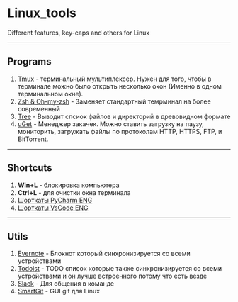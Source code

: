 # Linux_tools
Different features, key-caps and others for Linux
___

## Programs
1. [Tmux](https://www.youtube.com/watch?v=1Y2CD4WnbP0) - терминальный мультиплексер. Нужен для того, чтобы в терминале можно было открыть несколько окон (Именно в одном терминальном окне).
2. [Zsh & Oh-my-zsh](https://losst.ru/nastrojka-zsh-i-oh-my-zsh) - Заменяет стандартный темрминал на более современный
3. [Tree](https://pingvinus.ru/note/tree) - Выводит спсиок файлов и директорий в древовидном формате
4. [uGet](https://linuxrussia.com/uget.html) - Менеджер закачек. Можно ставить загрузку на паузу, мониторить, загружать файлы по протоколам HTTP, HTTPS, FTP, и BitTorrent.
___
## Shortcuts
1. __Win+L__ - блокировка компьютера
2. __Ctrl+L__ - для очистки окна терминала
3. [Шорткаты PyCharm ENG](https://resources.jetbrains.com/storage/products/pycharm/docs/PyCharm_ReferenceCard.pdf)
4. [Шорткаты VsCode ENG](https://code.visualstudio.com/shortcuts/keyboard-shortcuts-linux.pdf)
___
## Utils
1. [Evernote](https://evernote.com) - Блокнот который синхронизируется со всеми устройствами
2. [Todoist](https://todoist.com) - TODO список которые также синхронизируется со всеми устройствами и он лучше встроенного потому что есть везде
3. [Slack](https://slack.com) - Для общения в команде
4. [SmartGit](https://www.syntevo.com/smartgit/) - GUI git для Linux